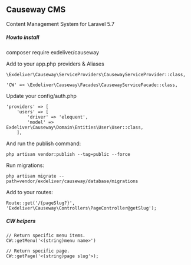 ## Causeway CMS
Content Management System for Laravel 5.7

##### Howto install
composer require exdeliver/causeway

Add to your app.php providers & Aliases

    \Exdeliver\Causeway\ServiceProviders\CausewayServiceProvider::class,
    
    'CW' => \Exdeliver\Causeway\Facades\CausewayServiceFacade::class,

Update your config/auth.php

    'providers' => [
        'users' => [
            'driver' => 'eloquent',
            'model' => Exdeliver\Causeway\Domain\Entities\User\User::class,
        ],

And run the publish command:

    php artisan vendor:publish --tag=public --force
    
Run migrations:

    php artisan migrate --path=vendor/exdeliver/causeway/database/migrations
    
Add to your routes:

    Route::get('/{pageSlug?}', 'Exdeliver\Causeway\Controllers\PageController@getSlug');

##### CW helpers

    // Return specific menu items.
    CW::getMenu('<(string)menu name>')
    
    // Return specific page.
    CW::getPage('<(string)page slug'>);
    
  